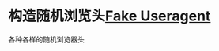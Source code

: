 # 构造随机浏览头[Fake Useragent](https://github.com/EDDYCJY/fake-useragent/blob/master/README_ZH.md)

各种各样的随机浏览器头
